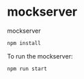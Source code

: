 # mockserver
mockserver
 
```bash
npm install
```

To run the mockserver:

```bash
npm run start
```